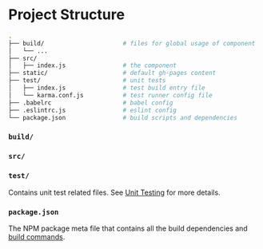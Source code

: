 # Project Structure

``` bash
.
├── build/                      # files for global usage of component
│   └── ...
├── src/
│   ├── index.js                # the component
├── static/                     # default gh-pages content
├── test/                       # unit tests
│   ├── index.js                # test build entry file
│   └── karma.conf.js           # test runner config file
├── .babelrc                    # babel config
├── .eslintrc.js                # eslint config
└── package.json                # build scripts and dependencies
```


### `build/`

### `src/`

### `test/`

Contains unit test related files. See [Unit Testing](unit.md) for more details.

### `package.json`

The NPM package meta file that contains all the build dependencies and [build commands](commands.md).
